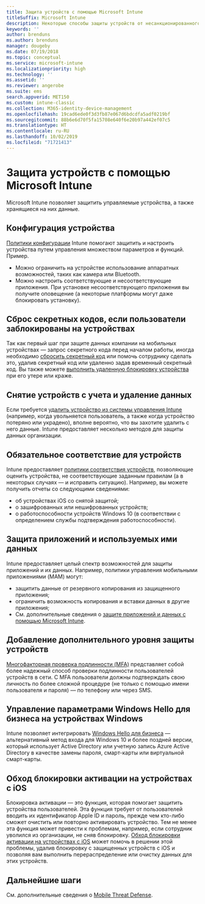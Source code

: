 ```yaml
---
title: Защита устройств с помощью Microsoft Intune
titleSuffix: Microsoft Intune
description: Некоторые способы защиты устройств от несанкционированного доступа и других угроз с помощью Intune.
keywords: ''
author: brenduns
ms.author: brenduns
manager: dougeby
ms.date: 07/19/2018
ms.topic: conceptual
ms.service: microsoft-intune
ms.localizationpriority: high
ms.technology: ''
ms.assetid: ''
ms.reviewer: angerobe
ms.suite: ems
search.appverid: MET150
ms.custom: intune-classic
ms.collection: M365-identity-device-management
ms.openlocfilehash: 19cad6ede0f3d3fb87e067d6bdcdfa5adf0219bf
ms.sourcegitcommit: 88b6e6d70f5fa15708e640f6e20b97a442ef07c5
ms.translationtype: HT
ms.contentlocale: ru-RU
ms.lasthandoff: 10/02/2019
ms.locfileid: "71721413"
---
```

# <a name="protect-devices-with-microsoft-intune"></a>Защита устройств с помощью Microsoft Intune

Microsoft Intune позволяет защитить управляемые устройства, а также хранящиеся на них данные.

## <a name="device-configuration"></a>Конфигурация устройства
[Политики конфигурации](../configuration/device-profiles.md) Intune помогают защитить и настроить устройства путем управления множеством параметров и функций. Пример.

- Можно ограничить на устройстве использование аппаратных возможностей, таких как камера или Bluetooth.
- Можно настроить соответствующие и несоответствующие приложения. При установке несоответствующего приложения вы получите оповещение (а некоторые платформы могут даже блокировать установку).

## <a name="reset-passcodes-when-users-are-locked-out-of-their-devices"></a>Сброс секретных кодов, если пользователи заблокированы на устройствах
Так как первый шаг при защите данных компании на мобильных устройствах — запрос секретного кода перед началом работы, иногда необходимо [сбросить секретный код](../remote-actions/device-passcode-reset.md) или помочь сотруднику сделать это, удалив секретный код или удаленно задав временный секретный код. Вы также можете [выполнить удаленную блокировку устройства](../remote-actions/device-remote-lock.md) при его утере или краже.

## <a name="retire-devices-and-remove-data"></a>Снятие устройств с учета и удаление данных
Если требуется [удалить устройство из системы управления Intune](../remote-actions/devices-wipe.md) (например, когда увольняется пользователь, а также когда устройство потеряно или украдено), вполне вероятно, что вы захотите удалить с него данные. Intune предоставляет несколько методов для защиты данных организации.

## <a name="require-devices-to-be-compliant"></a>Обязательное соответствие для устройств
Intune предоставляет [политики соответствия устройств](device-compliance-get-started.md), позволяющие оценить устройства, не соответствующие заданным правилам (а в некоторых случаях — и исправить ситуацию). Например, вы можете получить отчеты со следующими сведениями:
- об устройствах iOS со снятой защитой;
- о зашифрованных или нешифрованных устройств;
- о работоспособности устройств Windows 10 (в соответствии с определением службы подтверждения работоспособности).

## <a name="protect-apps-and-the-data-they-use"></a>Защита приложений и используемых ими данных
Intune предоставляет целый спектр возможностей для защиты приложений и их данных. Например, политики управления мобильными приложениями (MAM) могут:
- защитить данные от резервного копирования из защищенного приложения;
- ограничить возможность копирования и вставки данных в другие приложения;
- См. дополнительные сведения о [защите приложений и данных с помощью Microsoft Intune](../apps/app-protection-policy.md).

## <a name="add-an-additional-layer-of-protection-to-devices"></a>Добавление дополнительного уровня защиты устройств
[Многофакторная проверка подлинности (MFA)](../enrollment/multi-factor-authentication.md) представляет собой более надежный способ проверки подлинности пользователей устройств в сети.  С MFA пользователи должны подтверждать свою личность по более сложной процедуре (не только с помощью имени пользователя и пароля) — по телефону или через SMS.

## <a name="control-windows-hello-for-business-settings-on-windows-devices"></a>Управление параметрами Windows Hello для бизнеса на устройствах Windows
Intune позволяет интегрировать [Windows Hello для бизнеса](windows-hello.md) — альтернативный метод входа для Windows 10 и более поздней версии, который использует Active Directory или учетную запись Azure Active Directory в качестве замены пароля, смарт-карты или виртуальной смарт-карты.

## <a name="bypass-activation-lock-on-ios-devices"></a>Обход блокировки активации на устройствах с iOS
Блокировка активации — это функция, которая помогает защитить устройства пользователей. Эта функция требует от пользователей вводить их идентификатор Apple ID и пароль, прежде чем кто-либо сможет очистить или повторно активировать устройство. Тем не менее эта функция может привести к проблемам, например, если сотрудник уволился из организации, не сняв блокировку. [Обход блокировки активации на устройствах с iOS](../remote-actions/device-activation-lock-bypass.md) может помочь в решении этой проблемы, удалив блокировку с защищенных устройств с iOS и позволяя вам выполнить перераспределение или очистку данных для этих устройств.

## <a name="next-steps"></a>Дальнейшие шаги

См. дополнительные сведения о [Mobile Threat Defense](mobile-threat-defense.md).
